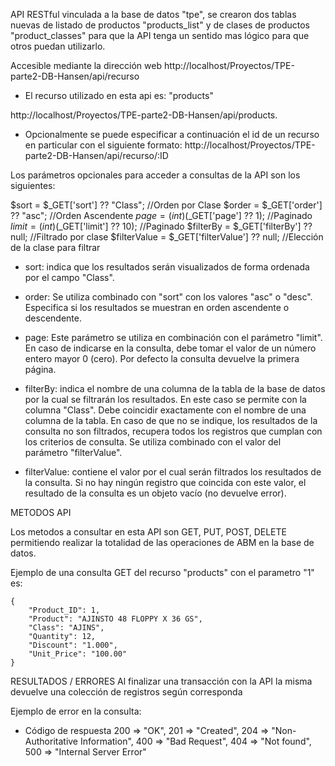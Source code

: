 API RESTful vinculada a la base de datos "tpe", se crearon dos tablas nuevas de listado de productos "products_list" y de clases de productos "product_classes" para que la API tenga un sentido mas lógico para que otros puedan utilizarlo. 
   


Accesible mediante la dirección web http://localhost/Proyectos/TPE-parte2-DB-Hansen/api/recurso

- El recurso utilizado en esta api es: "products"

http://localhost/Proyectos/TPE-parte2-DB-Hansen/api/products. 

- Opcionalmente se puede especificar a continuación el id de un recurso en particular con el siguiente formato:
http://localhost/Proyectos/TPE-parte2-DB-Hansen/api/recurso/:ID  



Los parámetros opcionales para acceder a consultas de la API son los siguientes: 

 $sort = $_GET['sort'] ?? "Class"; //Orden por Clase
        $order = $_GET['order'] ?? "asc"; //Orden Ascendente
        $page = (int)($_GET['page'] ?? 1); //Paginado
        $limit = (int)($_GET['limit'] ?? 10); //Paginado
        $filterBy = $_GET['filterBy'] ?? null; //Filtrado por clase
        $filterValue = $_GET['filterValue'] ?? null; //Elección de la clase para filtrar

- sort:  indica que los resultados serán visualizados de forma ordenada por el campo "Class".

- order: Se utiliza combinado con "sort" con los valores "asc" o "desc". Especifica si los resultados se muestran en orden ascendente o descendente. 

- page: Este parámetro se utiliza en combinación con el parámetro "limit". En caso de indicarse en la consulta, debe tomar el valor de un número entero mayor 0 (cero). Por defecto la consulta devuelve la primera página. 
- filterBy: indica el nombre de una columna de la tabla de la base de datos por la cual se filtrarán los resultados. En este caso se permite con la columna "Class". Debe coincidir exactamente con el nombre de una columna de la tabla. En caso de que no se indique, los resultados de la consulta no son filtrados, recupera todos los registros que cumplan con los criterios de consulta. Se utiliza combinado con el valor del parámetro "filterValue".
- filterValue: contiene el valor por el cual serán filtrados los resultados de la consulta. Si no hay ningún registro que coincida con este valor, el resultado de la consulta es un objeto vacío (no devuelve error). 

 

METODOS API

Los metodos a consultar en esta API son GET, PUT, POST, DELETE permitiendo realizar la totalidad de las operaciones de ABM en la base de datos. 


Ejemplo de una consulta GET del recurso "products" con el parametro "1" es:
```
{
    "Product_ID": 1,
    "Product": "AJINSTO 48 FLOPPY X 36 GS",
    "Class": "AJINS",
    "Quantity": 12,
    "Discount": "1.000",
    "Unit_Price": "100.00"
}
```


RESULTADOS / ERRORES 
Al finalizar una transacción con la API la misma devuelve una colección de registros según corresponda


Ejemplo de error en la consulta:

- Código de respuesta 
            200 => "OK",
            201 => "Created",
            204 => "Non-Authoritative Information",
            400 => "Bad Request",
            404 => "Not found",
            500 => "Internal Server Error"



